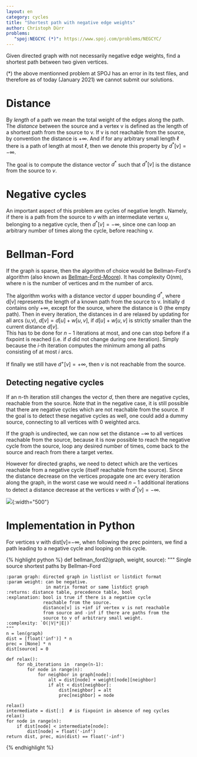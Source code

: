 ```yaml
---
layout: en
category: cycles
title: "Shortest path with negative edge weights"
author: Christoph Dürr
problems:
   "spoj:NEGCYC (*)": https://www.spoj.com/problems/NEGCYC/
---
```


Given directed graph with not necessarily negative edge weights, find a
shortest path between two given vertices.

(*) the above mentionned problem at SPOJ has an error in its test files, and therefore as of today (January 2021) we cannot submit our solutions.

# Distance

By *length* of a path we mean the total weight of the edges along the path. The *distance* between the source and a vertex v is defined as the length of a shortest path from the source to v. If v is not reachable from the source, by convention the distance is  $+\infty$. And if for any arbitrary small length $\ell$ there is a path of length at most $\ell$, then we denote this property by $d^*[v]=-\infty$. 

The goal is to compute the distance vector $d^{*}$ such that $d^*[v]$ is the distance from the source to $v$.

# Negative cycles

An important aspect of this problem are cycles of negative length.  Namely, if there is a path from the source to $v$ with an intermediate vertex $u$, belonging to a negative cycle, then $d^*[v]=-\infty$, since one can loop an arbitrary number of times along the cycle, before reaching v.


# Bellman-Ford

If the graph is sparse, then the algorithm of choice would be Bellman-Ford's
algorithm (also known as
[Bellman-Ford-Moore](https://fr.wikipedia.org/wiki/Algorithme_de_Bellman-Ford)).
It has complexity O(nm), where n is the number of vertices and m the number of
arcs.  

The algorithm works with a distance vector d upper bounding $d^*$, where d[v] represents the length of a known path from the source to v. 
Initially d contains only $+\infty$,
except for the source, where the distance is 0 (the empty path).  Then in
every iteration, the distances in d are relaxed by updating for all arcs
(u,v), $d[v] = d[u] + w[u,v]$, if $d[u]+w[u,v]$ is strictly smaller than the
current distance $d[v]$.  
This has to be done for $n-1$ iterations at most, and one can stop before if a fixpoint is reached (i.e. if $d$ did not change during one iteration). Simply because the $i$-th iteration computes the minimum among all paths consisting of at most $i$ arcs.

If finally we still have $d^+[v]=+\infty$, then $v$ is not reachable from the source.

## Detecting negative cycles

If an n-th iteration still changes the vector $d$, then there are negative cycles, reachable from the source. Note that in the negative case, it is still possible that there are negative cycles which  are not reachable from the source.  If the goal is to detect these negative cycles as well, one could add a dummy source, connecting to all vertices with 0 weighted arcs.

If the graph is undirected, we can now set the distance $-\infty$ to all vertices reachable from the source, because it is now possible to reach the negative cycle from the source, loop any desired number of times, come back to the source and reach from there a target vertex.

However for directed graphs, we need to detect which are the vertices reachable from a negative cycle (itself reachable from the source). Since the distance decrease on the vertices propagate one arc every iteration along the graph, in the worst case we would need $n-1$ additional iterations to detect a distance decrease at the vertices v with $d^*[v]=-\infty$.

![]({{site.images}}negative-cycle.png){:width="500"}

# Implementation in Python

For vertices v with dist[v]=$-\infty$, when following the prec pointers, we find a path leading to a negative cycle and looping on this cycle.


{% highlight python %}
def bellman_ford2(graph, weight, source):
    """ Single source shortest paths by Bellman-Ford

    :param graph: directed graph in listlist or listdict format
    :param weight: can be negative.
                   in matrix format or same listdict graph
    :returns: distance table, precedence table, bool
    :explanation: bool is true if there is a negative cycle 
                  reachable from the source.
                  distance[v] is +inf if vertex v is not reachable 
                  from source and -inf if there are paths from the 
                  source to v of arbitrary small weight.
    :complexity: `O(|V|*|E|)`
    """
    n = len(graph)
    dist = [float('inf')] * n
    prec = [None] * n
    dist[source] = 0

    def relax():
        for nb_iterations in  range(n-1):
            for node in range(n):
                for neighbor in graph[node]:
                    alt = dist[node] + weight[node][neighbor]
                    if alt < dist[neighbor]:
                        dist[neighbor] = alt
                        prec[neighbor] = node

    relax()
    intermediate = dist[:]  # is fixpoint in absence of neg cycles
    relax()
    for node in range(n):
        if dist[node] < intermediate[node]:
            dist[node] = float('-inf')
    return dist, prec, min(dist) == float('-inf')
{% endhighlight %}

